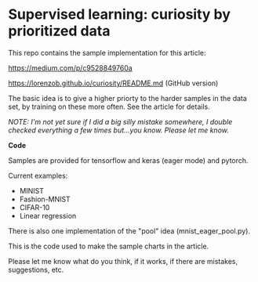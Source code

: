 
# Supervised learning: curiosity by prioritized data


This repo contains the sample implementation for this article:

https://medium.com/p/c9528849760a

https://lorenzob.github.io/curiosity/README.md (GitHub version)


The basic idea is to give a higher priorty to the harder samples in the data set, by training on these more often. See the article for details.


*NOTE: I'm not yet sure if I did a big silly mistake somewhere, I double checked everything a few times but...you know. Please let me know.*


**Code**


Samples are provided for tensorflow and keras (eager mode) and pytorch.

Current examples:

 * MINIST
 * Fashion-MNIST
 * CIFAR-10
 * Linear regression

There is also one implementation of the "pool" idea (mnist_eager_pool.py).

This is the code used to make the sample charts in the article.

Please let me know what do you think, if it works, if there are mistakes, suggestions, etc.


